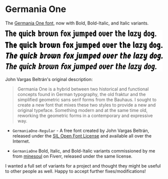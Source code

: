 # Germania One

The [Germania One font](https://fonts.google.com/specimen/Germania+One), now
with Bold, Bold-Italic, and Italic variants.

![Germania One Variants](GermaniaOne-variants.png)

John Vargas Beltrán's original description:

> Germania One is a hybrid between two historical and functional concepts found
> in German typography, the old fraktur and the simplified geometric sans serif
> forms from the Bauhaus. I sought to create a new font that mixes these two
> styles to provide a new and original typeface. Something modern and at the
> same time old, reworking the geometric forms in a contemporary and expressive
> way.

* `GermaniaOne-Regular` - A free font created by John Vargas Beltrán,
  released under the
  [SIL Open Font License](http://scripts.sil.org/OFL) and available all over
  the Internet.

* `GermaniaOne` Bold, Italic, and Bold-Italic variants commissioned by me from
  [minesoul](https://www.fiverr.com/minesoul) on Fiverr, released under the
  same license.

I wanted a full set of variants for a project and thought they might be useful
to other people as well. Happy to accept further fixes/modifications!
